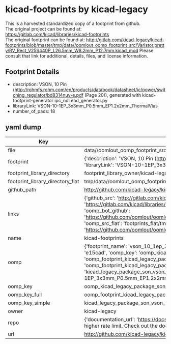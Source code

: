 # kicad-footprints by kicad-legacy  
This is a harvested standardized copy of a footprint from github.  
The original project can be found at:  
https://gitlab.com/kicad/libraries/kicad-footprints  
The original footprint can be found at:
http://gitlab.com/kicad-legacy/kicad-footprints/blob/master/tmp/data//oomlout_oomp_footprint_src/Varistor.pretty/RV_Rect_V25S440P_L26.5mm_W8.2mm_P12.7mm.kicad_mod
Please consult that link for additional, details, files, and license information.  
## Footprint Details
* description: VSON, 10 Pin (http://rohmfs.rohm.com/en/products/databook/datasheet/ic/power/switching_regulator/bd8314nuv-e.pdf (Page 20)), generated with kicad-footprint-generator ipc_noLead_generator.py  
* libraryLink: VSON-10-1EP_3x3mm_P0.5mm_EP1.2x2mm_ThermalVias  
* number_of_pads: 18  
## yaml dump  
| Key | Value |  
| --- | --- |  
| file | data//oomlout_oomp_footprint_src/kicad-footprints/Package_SON.pretty/VSON-10-1EP_3x3mm_P0.5mm_EP1.2x2mm_ThermalVias.kicad_mod |  
| footprint | {'description': 'VSON, 10 Pin (http://rohmfs.rohm.com/en/products/databook/datasheet/ic/power/switching_regulator/bd8314nuv-e.pdf (Page 20)), generated with kicad-footprint-generator ipc_noLead_generator.py', 'libraryLink': 'VSON-10-1EP_3x3mm_P0.5mm_EP1.2x2mm_ThermalVias', 'number_of_pads': 18} |  
| footprint_library_directory | footprint_library_owner/kicad-legacy_kicad-footprints |  
| footprint_library_directory_flat | tmp/data//oomlout_oomp_footprint_src/footprints_flat/kicad_legacy_package_son_vson_10_1ep_3x3mm_p0_5mm_ep1_2x2mm_thermalvias/working |  
| github_path | http://github.com/kicad-legacy/kicad-footprints/blob/master/tmp/data//oomlout_oomp_footprint_src/Package_SON.pretty/VSON-10-1EP_3x3mm_P0.5mm_EP1.2x2mm_ThermalVias.kicad_mod |  
| links | {'github_src': 'http://gitlab.com/kicad-legacy/kicad-footprints/blob/master/tmp/data//oomlout_oomp_footprint_src/Varistor.pretty/RV_Rect_V25S440P_L26.5mm_W8.2mm_P12.7mm.kicad_mod', 'github_src_repo': 'https://gitlab.com/kicad/libraries/kicad-footprints', 'oomp_bot': 'tmp/data//oomlout_oomp_footprint_src/footprints/kicad_legacy_package_son_vson_10_1ep_3x3mm_p0_5mm_ep1_2x2mm_thermalvias/working', 'oomp_bot_github': 'https://github.com/oomlout/oomlout_oomp_footprint_bot/tree/main/tmp/data//oomlout_oomp_footprint_src/footprints/kicad_legacy_package_son_vson_10_1ep_3x3mm_p0_5mm_ep1_2x2mm_thermalvias/working', 'oomp_src_flat': 'footprints_flat/tmp/data//oomlout_oomp_footprint_src/footprints_flat/kicad_legacy_package_son_vson_10_1ep_3x3mm_p0_5mm_ep1_2x2mm_thermalvias/working', 'oomp_src_flat_github': 'https://github.com/oomlout/oomlout_oomp_footprint_src/tree/main/tmp/data//oomlout_oomp_footprint_src/footprints_flat/kicad_legacy_package_son_vson_10_1ep_3x3mm_p0_5mm_ep1_2x2mm_thermalvias/working'} |  
| name | kicad-footprints |  
| oomp | {'footprint_name': 'vson_10_1ep_3x3mm_p0_5mm_ep1_2x2mm_thermalvias', 'library_name': 'package_son', 'md5': 'e15cad6c0c894983b5c2929b93ec14ab', 'md5_10': 'e15cad6c0c', 'md5_5': 'e15ca', 'md5_6': 'e15cad', 'oomp_key': 'oomp_kicad_legacy_package_son_vson_10_1ep_3x3mm_p0_5mm_ep1_2x2mm_thermalvias', 'oomp_key_extra': 'oomp_footprint_kicad_legacy_package_son_vson_10_1ep_3x3mm_p0_5mm_ep1_2x2mm_thermalvias', 'oomp_key_full': 'oomp_footprint_kicad_legacy_package_son_vson_10_1ep_3x3mm_p0_5mm_ep1_2x2mm_thermalvias_e15cad', 'oomp_key_simple': 'kicad_legacy_package_son_vson_10_1ep_3x3mm_p0_5mm_ep1_2x2mm_thermalvias', 'original_filename': 'data//oomlout_oomp_footprint_src/kicad-footprints/Package_SON.pretty/VSON-10-1EP_3x3mm_P0.5mm_EP1.2x2mm_ThermalVias.kicad_mod', 'owner_name': 'kicad_legacy'} |  
| oomp_key | oomp_kicad_legacy_package_son_vson_10_1ep_3x3mm_p0_5mm_ep1_2x2mm_thermalvias |  
| oomp_key_full | oomp_footprint_kicad_legacy_package_son_vson_10_1ep_3x3mm_p0_5mm_ep1_2x2mm_thermalvias |  
| oomp_key_simple | kicad_legacy_package_son_vson_10_1ep_3x3mm_p0_5mm_ep1_2x2mm_thermalvias |  
| owner | kicad-legacy |  
| repo | {'documentation_url': 'https://docs.github.com/rest/overview/resources-in-the-rest-api#rate-limiting', 'message': "API rate limit exceeded for 84.66.142.224. (But here's the good news: Authenticated requests get a higher rate limit. Check out the documentation for more details.)"} |  
| url | http://github.com/kicad-legacy/kicad-footprints |  

